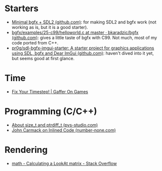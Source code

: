 # Starters

- [Minimal bgfx + SDL2 (github.com)](https://gist.github.com/zlash/abf8d4bc2efb795a02361e4820a2da10): for making SDL2 and bgfx work (not working as is, but it is a good starter).
- [bgfx/examples/25-c99/helloworld.c at master · bkaradzic/bgfx (github.com)](https://github.com/bkaradzic/bgfx/blob/master/examples/25-c99/helloworld.c): gives a little taste of bgfx with C99. Not much, most of my code ported from C++.
- [pr0g/sdl-bgfx-imgui-starter: A starter project for graphics applications using SDL, bgfx and Dear ImGui (github.com)](https://github.com/pr0g/sdl-bgfx-imgui-starter): haven't dived into it yet, but seems good at first glance.



# Time

- [Fix Your Timestep! | Gaffer On Games](https://gafferongames.com/post/fix_your_timestep/)



# Programming (C/C++)

- [About size_t and ptrdiff_t (pvs-studio.com)](https://pvs-studio.com/en/blog/posts/cpp/a0050/)
- [John Carmack on Inlined Code (number-none.com)](http://number-none.com/blow/blog/programming/2014/09/26/carmack-on-inlined-code.html)



# Rendering

- [math - Calculating a LookAt matrix - Stack Overflow](https://stackoverflow.com/questions/349050/calculating-a-lookat-matrix)